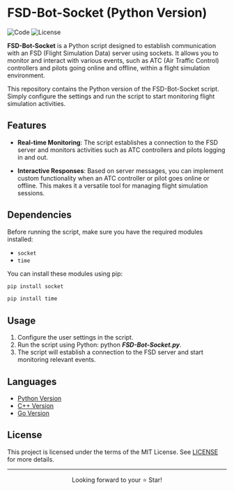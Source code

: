 # FSD-Bot-Socket (Python Version)

![Code](https://img.shields.io/badge/Code-Python-blue.svg)
![License](https://img.shields.io/badge/license-MIT-blue.svg)

**FSD-Bot-Socket** is a Python script designed to establish communication with an FSD (Flight Simulation Data) server using sockets. It allows you to monitor and interact with various events, such as ATC (Air Traffic Control) controllers and pilots going online and offline, within a flight simulation environment.

This repository contains the Python version of the FSD-Bot-Socket script. Simply configure the settings and run the script to start monitoring flight simulation activities.

## Features

- **Real-time Monitoring**: The script establishes a connection to the FSD server and monitors activities such as ATC controllers and pilots logging in and out.

- **Interactive Responses**: Based on server messages, you can implement custom functionality when an ATC controller or pilot goes online or offline. This makes it a versatile tool for managing flight simulation sessions.

## Dependencies

Before running the script, make sure you have the required modules installed:

- `socket`
- `time`

You can install these modules using pip:

```bash
pip install socket
```

```bash
pip install time
```

## Usage
1. Configure the user settings in the script.
2. Run the script using Python: python ***FSD-Bot-Socket.py***.
3. The script will establish a connection to the FSD server and start monitoring relevant events.

## Languages

- [Python Version](https://github.com/XLiaovo/FSD-Bot-Socket-Python
)
- [C++ Version](https://github.com/XLiaovo/FSD-Bot-Socket-Cpp
)
- [Go Version](https://github.com/XLiaovo/FSD-Bot-Socket-Golang
)

## License
This project is licensed under the terms of the MIT License. See [LICENSE](LICENSE) for more details.

***

<p align="center">
  Looking forward to your ⭐️ Star!
</p>
